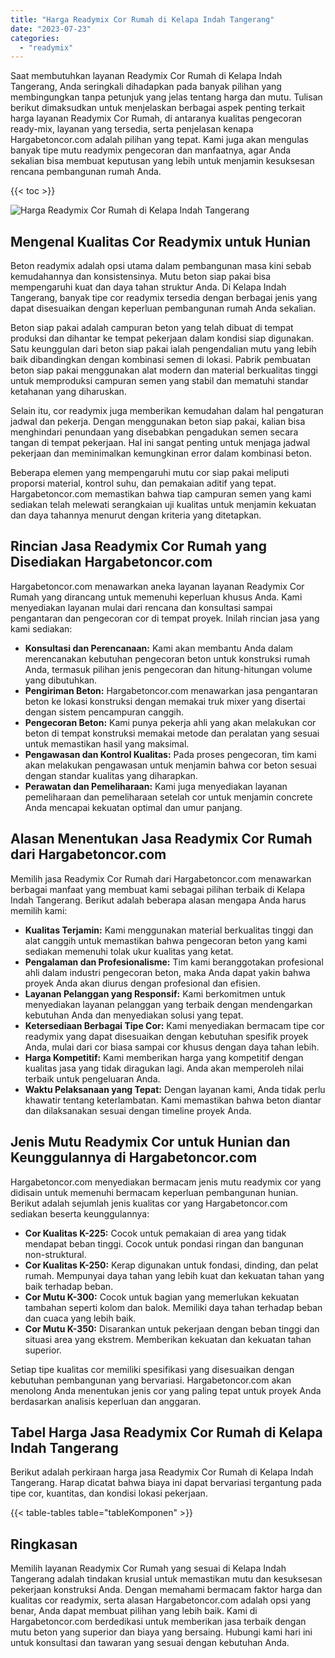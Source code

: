 ```yaml
---
title: "Harga Readymix Cor Rumah di Kelapa Indah Tangerang"
date: "2023-07-23"
categories: 
  - "readymix"
---
```



Saat membutuhkan layanan Readymix Cor Rumah di Kelapa Indah Tangerang, Anda seringkali dihadapkan pada banyak pilihan yang membingungkan tanpa petunjuk yang jelas tentang harga dan mutu. Tulisan berikut dimaksudkan untuk menjelaskan berbagai aspek penting terkait harga layanan Readymix Cor Rumah, di antaranya kualitas pengecoran ready-mix, layanan yang tersedia, serta penjelasan kenapa Hargabetoncor.com adalah pilihan yang tepat. Kami juga akan mengulas banyak tipe mutu readymix pengecoran dan manfaatnya, agar Anda sekalian bisa membuat keputusan yang lebih untuk menjamin kesuksesan rencana pembangunan rumah Anda.

{{< toc >}}

![Harga Readymix Cor Rumah di Kelapa Indah Tangerang](https://hargareadymixid.github.io/hbc/readymix-hbc%20(9).png)

## Mengenal Kualitas Cor Readymix untuk Hunian

Beton readymix adalah opsi utama dalam pembangunan masa kini sebab kemudahannya dan konsistensinya. Mutu beton siap pakai bisa mempengaruhi kuat dan daya tahan struktur Anda. Di Kelapa Indah Tangerang, banyak tipe cor readymix tersedia dengan berbagai jenis yang dapat disesuaikan dengan keperluan pembangunan rumah Anda sekalian.

Beton siap pakai adalah campuran beton yang telah dibuat di tempat produksi dan dihantar ke tempat pekerjaan dalam kondisi siap digunakan. Satu keunggulan dari beton siap pakai ialah pengendalian mutu yang lebih baik dibandingkan dengan kombinasi semen di lokasi. Pabrik pembuatan beton siap pakai menggunakan alat modern dan material berkualitas tinggi untuk memproduksi campuran semen yang stabil dan mematuhi standar ketahanan yang diharuskan.

Selain itu, cor readymix juga memberikan kemudahan dalam hal pengaturan jadwal dan pekerja. Dengan menggunakan beton siap pakai, kalian bisa menghindari penundaan yang disebabkan pengadukan semen secara tangan di tempat pekerjaan. Hal ini sangat penting untuk menjaga jadwal pekerjaan dan meminimalkan kemungkinan error dalam kombinasi beton.

Beberapa elemen yang mempengaruhi mutu cor siap pakai meliputi proporsi material, kontrol suhu, dan pemakaian aditif yang tepat. Hargabetoncor.com memastikan bahwa tiap campuran semen yang kami sediakan telah melewati serangkaian uji kualitas untuk menjamin kekuatan dan daya tahannya menurut dengan kriteria yang ditetapkan.

## Rincian Jasa Readymix Cor Rumah yang Disediakan Hargabetoncor.com

Hargabetoncor.com menawarkan aneka layanan layanan Readymix Cor Rumah yang dirancang untuk memenuhi keperluan khusus Anda. Kami menyediakan layanan mulai dari rencana dan konsultasi sampai pengantaran dan pengecoran cor di tempat proyek. Inilah rincian jasa yang kami sediakan:

- **Konsultasi dan Perencanaan:** Kami akan membantu Anda dalam merencanakan kebutuhan pengecoran beton untuk konstruksi rumah Anda, termasuk pilihan jenis pengecoran dan hitung-hitungan volume yang dibutuhkan.
- **Pengiriman Beton:** Hargabetoncor.com menawarkan jasa pengantaran beton ke lokasi konstruksi dengan memakai truk mixer yang disertai dengan sistem pencampuran canggih.
- **Pengecoran Beton:** Kami punya pekerja ahli yang akan melakukan cor beton di tempat konstruksi memakai metode dan peralatan yang sesuai untuk memastikan hasil yang maksimal.
- **Pengawasan dan Kontrol Kualitas:** Pada proses pengecoran, tim kami akan melakukan pengawasan untuk menjamin bahwa cor beton sesuai dengan standar kualitas yang diharapkan.
- **Perawatan dan Pemeliharaan:** Kami juga menyediakan layanan pemeliharaan dan pemeliharaan setelah cor untuk menjamin concrete Anda mencapai kekuatan optimal dan umur panjang.

## Alasan Menentukan Jasa Readymix Cor Rumah dari Hargabetoncor.com

Memilih jasa Readymix Cor Rumah dari Hargabetoncor.com menawarkan berbagai manfaat yang membuat kami sebagai pilihan terbaik di Kelapa Indah Tangerang. Berikut adalah beberapa alasan mengapa Anda harus memilih kami:

- **Kualitas Terjamin:** Kami menggunakan material berkualitas tinggi dan alat canggih untuk memastikan bahwa pengecoran beton yang kami sediakan memenuhi tolak ukur kualitas yang ketat.
- **Pengalaman dan Profesionalisme:** Tim kami beranggotakan profesional ahli dalam industri pengecoran beton, maka Anda dapat yakin bahwa proyek Anda akan diurus dengan profesional dan efisien.
- **Layanan Pelanggan yang Responsif:** Kami berkomitmen untuk menyediakan layanan pelanggan yang terbaik dengan mendengarkan kebutuhan Anda dan menyediakan solusi yang tepat.
- **Ketersediaan Berbagai Tipe Cor:** Kami menyediakan bermacam tipe cor readymix yang dapat disesuaikan dengan kebutuhan spesifik proyek Anda, mulai dari cor biasa sampai cor khusus dengan daya tahan lebih.
- **Harga Kompetitif:** Kami memberikan harga yang kompetitif dengan kualitas jasa yang tidak diragukan lagi. Anda akan memperoleh nilai terbaik untuk pengeluaran Anda.
- **Waktu Pelaksanaan yang Tepat:** Dengan layanan kami, Anda tidak perlu khawatir tentang keterlambatan. Kami memastikan bahwa beton diantar dan dilaksanakan sesuai dengan timeline proyek Anda.

## Jenis Mutu Readymix Cor untuk Hunian dan Keunggulannya di Hargabetoncor.com

Hargabetoncor.com menyediakan bermacam jenis mutu readymix cor yang didisain untuk memenuhi bermacam keperluan pembangunan hunian. Berikut adalah sejumlah jenis kualitas cor yang Hargabetoncor.com sediakan beserta keunggulannya:

- **Cor Kualitas K-225:** Cocok untuk pemakaian di area yang tidak mendapat beban tinggi. Cocok untuk pondasi ringan dan bangunan non-struktural.
- **Cor Kualitas K-250:** Kerap digunakan untuk fondasi, dinding, dan pelat rumah. Mempunyai daya tahan yang lebih kuat dan kekuatan tahan yang baik terhadap beban.
- **Cor Mutu K-300:** Cocok untuk bagian yang memerlukan kekuatan tambahan seperti kolom dan balok. Memiliki daya tahan terhadap beban dan cuaca yang lebih baik.
- **Cor Mutu K-350:** Disarankan untuk pekerjaan dengan beban tinggi dan situasi area yang ekstrem. Memberikan kekuatan dan kekuatan tahan superior.

Setiap tipe kualitas cor memiliki spesifikasi yang disesuaikan dengan kebutuhan pembangunan yang bervariasi. Hargabetoncor.com akan menolong Anda menentukan jenis cor yang paling tepat untuk proyek Anda berdasarkan analisis keperluan dan anggaran.

## Tabel Harga Jasa Readymix Cor Rumah di Kelapa Indah Tangerang

Berikut adalah perkiraan harga jasa Readymix Cor Rumah di Kelapa Indah Tangerang. Harap dicatat bahwa biaya ini dapat bervariasi tergantung pada tipe cor, kuantitas, dan kondisi lokasi pekerjaan.

{{< table-tables table="tableKomponen" >}}

## Ringkasan

Memilih layanan Readymix Cor Rumah yang sesuai di Kelapa Indah Tangerang adalah tindakan krusial untuk memastikan mutu dan kesuksesan pekerjaan konstruksi Anda. Dengan memahami bermacam faktor harga dan kualitas cor readymix, serta alasan Hargabetoncor.com adalah opsi yang benar, Anda dapat membuat pilihan yang lebih baik. Kami di Hargabetoncor.com berdedikasi untuk memberikan jasa terbaik dengan mutu beton yang superior dan biaya yang bersaing. Hubungi kami hari ini untuk konsultasi dan tawaran yang sesuai dengan kebutuhan Anda.
